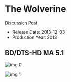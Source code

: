 # The Wolverine

[Discussion Post](https://www.avsforum.com/threads/bass-eq-for-filtered-movies.2995212/post-58117842)

* Release Date: 2013-12-03
* Production Year: 2013

## BD/DTS-HD MA 5.1

![img 0](https://i.imgur.com/RgVpkzJ.jpg)

![img 1](https://i.imgur.com/pYixfuc.jpg)

